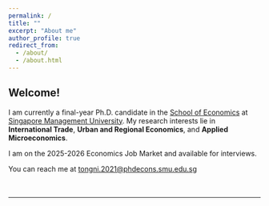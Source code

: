 ```yaml
---
permalink: /
title: ""
excerpt: "About me"
author_profile: true
redirect_from: 
  - /about/
  - /about.html
---
```


## Welcome!

I am currently a final-year Ph.D. candidate in the <a href="https://economics.smu.edu.sg/" target="_blank" rel="noopener noreferrer">School of Economics</a> at <a href="https://www.smu.edu.sg/" target="_blank" rel="noopener noreferrer">Singapore Management University</a>. My research interests lie in **International Trade**, **Urban and Regional Economics**, and **Applied Microeconomics**.

I am on the 2025-2026 Economics Job Market and available for interviews.

You can reach me at <a href="mailto:tongni.2021@phdecons.smu.edu.sg" target="_blank" rel="noopener noreferrer" >tongni.2021@phdecons.smu.edu.sg</a> <br><br><br>


-----------
<div class="wrapper" onclick="return false;" oncontextmenu="return false;">
<script type='text/javascript' id='clustrmaps' src='//cdn.clustrmaps.com/map_v2.js?cl=116baa&w=350&t=n&d=l4NOF0EHvJbL-Y527vkql27ZUsu-WPoKNsUXt_Bsm_Y&co=ffffff&cmo=3acc3a&cmn=ff5353&ct=cdd4d9'></script>
</div>


